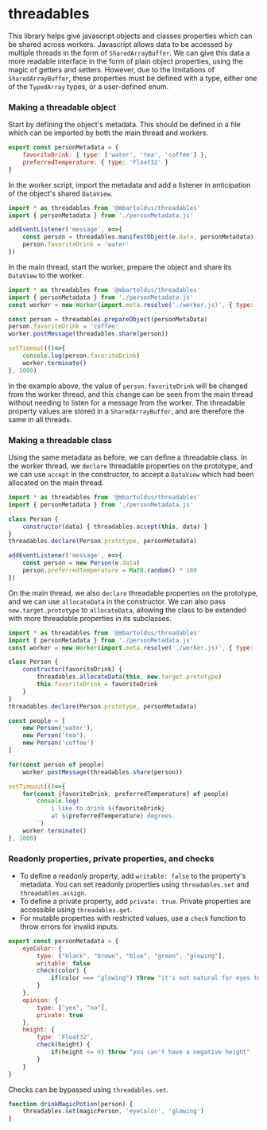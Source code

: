 # threadables

This library helps give javascript objects and classes properties which can be shared across workers. Javascript allows data to be accessed by multiple threads in the form of `SharedArrayBuffer`. We can give this data a more readable interface in the form of plain object properties, using the magic of getters and setters. However, due to the limitations of `SharedArrayBuffer`, these properties must be defined with a type, either one of the `TypedArray` types, or a user-defined enum.

### Making a threadable object

Start by defining the object's metadata. This should be defined in a file which can be imported by both the main thread and workers.
```javascript
export const personMetadata = {
    favoriteDrink: { type: ['water', 'tea', 'coffee'] },
    preferredTemperature: { type: 'Float32' }
}
```

In the worker script, import the metadata and add a listener in anticipation of the object's shared `DataView`.
```javascript
import * as threadables from '@mbartoldus/threadables'
import { personMetadata } from './personMetadata.js'

addEventListener('message', e=>{
    const person = threadables.manifestObject(e.data, personMetadata)
    person.favoriteDrink = 'water'
})
```

In the main thread, start the worker, prepare the object and share its `DataView` to the worker.
```javascript
import * as threadables from '@mbartoldus/threadables'
import { personMetadata } from './personMetadata.js'
const worker = new Worker(import.meta.resolve('./worker.js)', { type: 'module' })

const person = threadables.prepareObject(personMetaData)
person.favoriteDrink = 'coffee'
worker.postMessage(threadables.share(person))

setTimeout(()=>{
    console.log(person.favoriteDrink)
    worker.terminate()
}, 1000)
```
In the example above, the value of `person.favoriteDrink` will be changed from the worker thread, and this change can be seen from the main thread without needing to listen for a message from the worker. The threadable property values are stored in a `SharedArrayBuffer`, and are therefore the same in all threads.

### Making a threadable class

Using the same metadata as before, we can define a threadable class. In the worker thread, we `declare` threadable properties on the prototype, and we can use `accept` in the constructor, to accept a `DataView` which had been allocated on the main thread.
```javascript
import * as threadables from '@mbartoldus/threadables'
import { personMetadata } from './personMetadata.js'

class Person {
    constructor(data) { threadables.accept(this, data) }
}
threadables.declare(Person.prototype, personMetadata)

addEventListener('message', e=>{
    const person = new Person(e.data)
    person.preferredTemperature = Math.random() * 100
})
```

On the main thread, we also `declare` threadable properties on the prototype, and we can use `allocateData` in the constructor. We can also pass `new.target.prototype` to `allocateData`, allowing the class to be extended with more threadable properties in its subclasses.
```javascript
import * as threadables from '@mbartoldus/threadables'
import { personMetadata } from './personMetadata.js'
const worker = new Worker(import.meta.resolve('./worker.js)', { type: 'module' })

class Person {
    constructor(favoriteDrink) {
        threadables.allocateData(this, new.target.prototype)
        this.favoriteDrink = favoriteDrink
    }
}
threadables.declare(Person.prototype, personMetadata)

const people = [
    new Person('water'),
    new Person('tea'),
    new Person('coffee')
]

for(const person of people)
    worker.postMessage(threadables.share(person))

setTimeout(()=>{
    for(const {favoriteDrink, preferredTemperature} of people)
        console.log(`
            i like to drink ${favoriteDrink}
            at ${preferredTemperature} degrees.
        `)
    worker.terminate()
}, 1000)
```

### Readonly properties, private properties, and checks

- To define a readonly property, add `writable: false` to the property's metadata. You can set readonly properties using `threadables.set` and `threadables.assign`.
- To define a private property, add `private: true`. Private properties are accessible using `threadables.get`.
- For mutable properties with restricted values, use a `check` function to throw errors for invalid inputs.
```javascript
export const personMetadata = {
    eyeColor: {
        type: ["black", "brown", "blue", "green", "glowing"],
        writable: false
        check(color) {
            if(color === "glowing") throw "it's not natural for eyes to glow"
        }
    },
    opinion: {
        type: ["yes", "no"],
        private: true
    },
    height: {
        type: 'Float32',
        check(height) {
            if(height <= 0) throw "you can't have a negative height"
        }
    }
}
```

Checks can be bypassed using `threadables.set`.
```javascript
function drinkMagicPotion(person) {
    threadables.set(magicPerson, 'eyeColor', 'glowing')
}
```